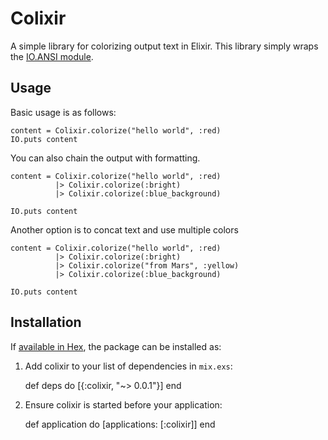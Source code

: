 # Colixir

A simple library for colorizing output text in Elixir.  This library simply wraps
the [IO.ANSI module](http://elixir-lang.org/docs/master/elixir/IO.ANSI.html).

## Usage
Basic usage is as follows:
```
content = Colixir.colorize("hello world", :red)
IO.puts content
```

You can also chain the output with formatting.
```
content = Colixir.colorize("hello world", :red)
          |> Colixir.colorize(:bright)
          |> Colixir.colorize(:blue_background)

IO.puts content
```

Another option is to concat text and use multiple colors
```
content = Colixir.colorize("hello world", :red)
          |> Colixir.colorize(:bright)
          |> Colixir.colorize("from Mars", :yellow)
          |> Colixir.colorize(:blue_background)

IO.puts content
```

## Installation

If [available in Hex](https://hex.pm/docs/publish), the package can be installed as:

  1. Add colixir to your list of dependencies in `mix.exs`:

        def deps do
          [{:colixir, "~> 0.0.1"}]
        end

  2. Ensure colixir is started before your application:

        def application do
          [applications: [:colixir]]
        end

